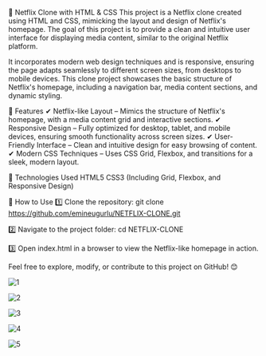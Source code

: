 🚀 Netflix Clone with HTML & CSS
This project is a Netflix clone created using HTML and CSS, mimicking the layout and design of Netflix's homepage. The goal of this project is to provide a clean and intuitive user interface for displaying media content, similar to the original Netflix platform.

It incorporates modern web design techniques and is responsive, ensuring the page adapts seamlessly to different screen sizes, from desktops to mobile devices. This clone project showcases the basic structure of Netflix's homepage, including a navigation bar, media content sections, and dynamic styling.

🌟 Features
✔ Netflix-like Layout – Mimics the structure of Netflix's homepage, with a media content grid and interactive sections.
✔ Responsive Design – Fully optimized for desktop, tablet, and mobile devices, ensuring smooth functionality across screen sizes.
✔ User-Friendly Interface – Clean and intuitive design for easy browsing of content.
✔ Modern CSS Techniques – Uses CSS Grid, Flexbox, and transitions for a sleek, modern layout.

🔧 Technologies Used
HTML5
CSS3 (Including Grid, Flexbox, and Responsive Design)

🚀 How to Use
1️⃣ Clone the repository:
git clone https://github.com/emineugurlu/NETFLIX-CLONE.git

2️⃣ Navigate to the project folder:
cd NETFLIX-CLONE

3️⃣ Open index.html in a browser to view the Netflix-like homepage in action.

Feel free to explore, modify, or contribute to this project on GitHub! 😊

![1 ](https://github.com/user-attachments/assets/1083e214-6bf9-4775-b782-8118bc01cd25)

![2](https://github.com/user-attachments/assets/2d8bdce6-d51e-4cca-ad79-68605ae1e25f)

![3](https://github.com/user-attachments/assets/f9c230a4-c66d-40ac-b95f-43cb56e6c476)

![4](https://github.com/user-attachments/assets/8b1b3bc1-c63c-4bb8-a315-c0dfdc6e65cb)

![5](https://github.com/user-attachments/assets/33f247b6-c03d-4db2-9da9-503a6fe1e574)
